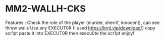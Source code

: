 # MM2-WALLH-CKS
Features : Check the role of the player (murder, sherrif, innocent), can see threw walls
Use any EXECUT0R (I used https://krnl.vip/download/)
copy scr1pt
paste it into EXECUT0R
then execu0te the scr1pt
enjoy!
